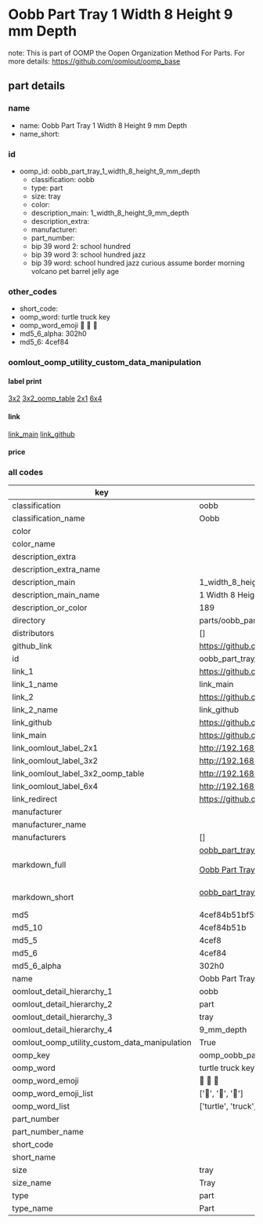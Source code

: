 # Oobb Part Tray 1 Width 8 Height 9 mm Depth  

note: This is part of OOMP the Oopen Organization Method For Parts. For more details: https://github.com/oomlout/oomp_base

##  part details
  







### name
* name: Oobb Part Tray 1 Width 8 Height 9 mm Depth
* name_short: 
### id
* oomp_id: oobb_part_tray_1_width_8_height_9_mm_depth
  * classification: oobb
  * type: part
  * size: tray
  * color: 
  * description_main: 1_width_8_height_9_mm_depth
  * description_extra: 
  * manufacturer: 
  * part_number: 
  * bip 39 word 2: school hundred
  * bip 39 word 3: school hundred jazz
  * bip 39 word: school hundred jazz curious assume border morning volcano pet barrel jelly age

### other_codes
* short_code: 
* oomp_word: turtle truck key
* oomp_word_emoji :turtle: :truck: :key:
* md5_6_alpha: 302h0
* md5_6: 4cef84






### oomlout_oomp_utility_custom_data_manipulation
#### label print
[3x2](http://192.168.1.245:1112/?label=oomp%20302h0)
[3x2_oomp_table](http://192.168.1.108:1112/?label=oomp%20302h0)
[2x1](http://192.168.1.242:1112/?label=oomp%20302h0)
[6x4](http://192.168.1.55:1112/?label=oomp%20302h0)    

#### link

[link_main](https://github.com/oomlout/oomlout_oomp_version_1_messy/tree/main/parts/oobb_part_tray_1_width_8_height_9_mm_depth) [link_github](https://github.com/oomlout/oomlout_oomp_version_1_messy/tree/main/parts/oobb_part_tray_1_width_8_height_9_mm_depth)                             

#### price







### all codes 
| key | value |  
| --- | --- |  
| classification | oobb |  
| classification_name | Oobb |  
| color |  |  
| color_name |  |  
| description_extra |  |  
| description_extra_name |  |  
| description_main | 1_width_8_height_9_mm_depth |  
| description_main_name | 1 Width 8 Height 9 mm Depth |  
| description_or_color | 189 |  
| directory | parts/oobb_part_tray_1_width_8_height_9_mm_depth |  
| distributors | [] |  
| github_link | https://github.com/oomlout/oomlout_oomp_part_src/tree/main/parts/oobb_part_tray_1_width_8_height_9_mm_depth |  
| id | oobb_part_tray_1_width_8_height_9_mm_depth |  
| link_1 | https://github.com/oomlout/oomlout_oomp_version_1_messy/tree/main/parts/oobb_part_tray_1_width_8_height_9_mm_depth |  
| link_1_name | link_main |  
| link_2 | https://github.com/oomlout/oomlout_oomp_version_1_messy/tree/main/parts/oobb_part_tray_1_width_8_height_9_mm_depth |  
| link_2_name | link_github |  
| link_github | https://github.com/oomlout/oomlout_oomp_version_1_messy/tree/main/parts/oobb_part_tray_1_width_8_height_9_mm_depth |  
| link_main | https://github.com/oomlout/oomlout_oomp_version_1_messy/tree/main/parts/oobb_part_tray_1_width_8_height_9_mm_depth |  
| link_oomlout_label_2x1 | http://192.168.1.242:1112/?label=oomp%20302h0 |  
| link_oomlout_label_3x2 | http://192.168.1.245:1112/?label=oomp%20302h0 |  
| link_oomlout_label_3x2_oomp_table | http://192.168.1.108:1112/?label=oomp%20302h0 |  
| link_oomlout_label_6x4 | http://192.168.1.55:1112/?label=oomp%20302h0 |  
| link_redirect | https://github.com/oomlout/oomlout_oomp_version_1_messy/tree/main/parts/oobb_part_tray_1_width_8_height_9_mm_depth |  
| manufacturer |  |  
| manufacturer_name |  |  
| manufacturers | [] |  
| markdown_full | [oobb_part_tray_1_width_8_height_9_mm_depth](none)<br>[](none)<br>[Oobb Part Tray 1 Width 8 Height 9 Mm Depth](none)<br><br> |  
| markdown_short | [oobb_part_tray_1_width_8_height_9_mm_depth](none)<br><br> |  
| md5 | 4cef84b51bf5b1fc6706f35eeedbce06 |  
| md5_10 | 4cef84b51b |  
| md5_5 | 4cef8 |  
| md5_6 | 4cef84 |  
| md5_6_alpha | 302h0 |  
| name | Oobb Part Tray 1 Width 8 Height 9 mm Depth |  
| oomlout_detail_hierarchy_1 | oobb |  
| oomlout_detail_hierarchy_2 | part |  
| oomlout_detail_hierarchy_3 | tray |  
| oomlout_detail_hierarchy_4 | 9_mm_depth |  
| oomlout_oomp_utility_custom_data_manipulation | True |  
| oomp_key | oomp_oobb_part_tray_1_width_8_height_9_mm_depth |  
| oomp_word | turtle truck key |  
| oomp_word_emoji | :turtle: :truck: :key: |  
| oomp_word_emoji_list | [':turtle:', ':truck:', ':key:'] |  
| oomp_word_list | ['turtle', 'truck', 'key'] |  
| part_number |  |  
| part_number_name |  |  
| short_code |  |  
| short_name |  |  
| size | tray |  
| size_name | Tray |  
| type | part |  
| type_name | Part |  
